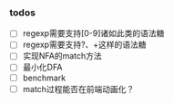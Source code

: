 ### todos

+ [ ] regexp需要支持[0-9]诸如此类的语法糖
+ [ ] regexp需要支持?、+这样的语法糖
+ [ ] 实现NFA的match方法
+ [ ] 最小化DFA
+ [ ] benchmark
+ [ ] match过程能否在前端动画化？
